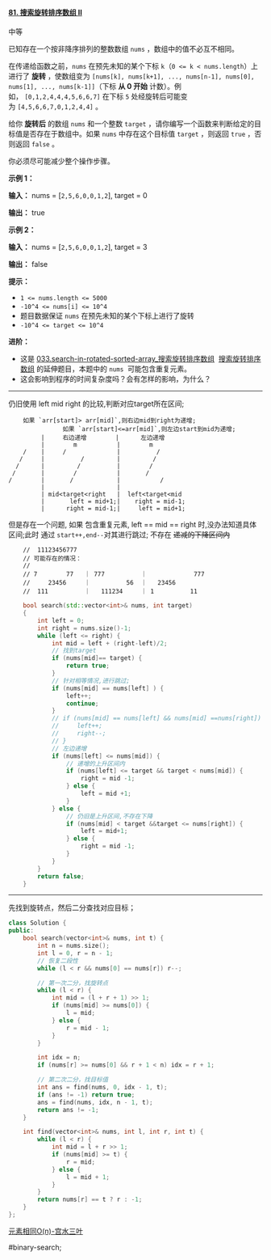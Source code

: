 #### [81. 搜索旋转排序数组 II](https://leetcode.cn/problems/search-in-rotated-sorted-array-ii/)

中等

已知存在一个按非降序排列的整数数组 `nums` ，数组中的值不必互不相同。

在传递给函数之前，`nums` 在预先未知的某个下标 `k`（`0 <= k < nums.length`）上进行了 **旋转** ，使数组变为 `[nums[k], nums[k+1], ..., nums[n-1], nums[0], nums[1], ..., nums[k-1]]`（下标 **从 0 开始** 计数）。例如， `[0,1,2,4,4,4,5,6,6,7]` 在下标 `5` 处经旋转后可能变为 `[4,5,6,6,7,0,1,2,4,4]` 。

给你 **旋转后** 的数组 `nums` 和一个整数 `target` ，请你编写一个函数来判断给定的目标值是否存在于数组中。如果 `nums` 中存在这个目标值 `target` ，则返回 `true` ，否则返回 `false` 。

你必须尽可能减少整个操作步骤。

**示例 1：**

**输入：** nums = [`2,5,6,0,0,1,2`], target = 0

**输出：** true

**示例 2：**

**输入：** nums = [`2,5,6,0,0,1,2`], target = 3

**输出：** false

**提示：**

- `1 <= nums.length <= 5000`
- `-10^4 <= nums[i] <= 10^4`
- 题目数据保证 `nums` 在预先未知的某个下标上进行了旋转
- `-10^4 <= target <= 10^4`

**进阶：**

- 这是 [033.search-in-rotated-sorted-array_搜索旋转排序数组](033.search-in-rotated-sorted-array_搜索旋转排序数组.md)
 [搜索旋转排序数组](https://leetcode-cn.com/problems/search-in-rotated-sorted-array/description/) 的延伸题目，本题中的 `nums`  可能包含重复元素。
- 这会影响到程序的时间复杂度吗？会有怎样的影响，为什么？
---- ----
仍旧使用 left mid right 的比较,判断对应target所在区间;
```
    如果 `arr[start]> arr[mid]`,则右边mid到right为递增;
               如果 `arr[start]<=arr[mid]`,则左边start到mid为递增;
         |     右边递增        |      左边递增
         |        m           |        m
    /    |     /              |          /
   /     |          /         |         /
  /      |         /          |        /
 /       |        /           |       /
/        |       /            |           /
         |                    |
         | mid<target<right   |  left<target<mid
         |       left = mid+1;|    right = mid-1;
         |      right = mid-1;|     left = mid+1;
```
但是存在一个问题,
如果 包含重复元素, left == mid == right 时,没办法知道具体区间;此时 通过 `start++,end--`对其进行跳过;
不存在 ~~递减的下降区间内~~
```
    //  11123456777
    // 可能存在的情况：
    //
    // 7        77   ｜ 777          ｜             777
    //     23456     ｜          56  ｜   23456
    //  111          ｜   111234     ｜ 1          11
```

```cpp
    bool search(std::vector<int>& nums, int target)
    {
        int left = 0;
        int right = nums.size()-1;
        while (left <= right) {
            int mid = left + (right-left)/2;
            // 找到target
            if (nums[mid]== target) {
                return true;
            }
            // 针对相等情况,进行跳过;
            if (nums[mid] == nums[left] ) {
                left++;
                continue;
            }
            // if (nums[mid] == nums[left] && nums[mid] ==nums[right]) {
            //     left++;
            //     right--;
            // }
            // 左边递增
            if (nums[left] <= nums[mid]) {
                // 递增的上升区间内
                if (nums[left] <= target && target < nums[mid]) {
                    right = mid -1;
                } else {
                    left = mid +1;
                }
            } else {
                // 仍旧是上升区间,不存在下降
                if (nums[mid] < target &&target <= nums[right]) {
                    left = mid+1;
                } else {
                    right = mid -1;
                }
            }
        }
        return false;
    }
```

----
先找到旋转点，然后二分查找对应目标；
```cpp
class Solution {
public:
    bool search(vector<int>& nums, int t) {
        int n = nums.size();
        int l = 0, r = n - 1;
        // 恢复二段性
        while (l < r && nums[0] == nums[r]) r--;

        // 第一次二分，找旋转点
        while (l < r) {
            int mid = (l + r + 1) >> 1;
            if (nums[mid] >= nums[0]) {
                l = mid;
            } else {
                r = mid - 1;
            }
        }

        int idx = n;
        if (nums[r] >= nums[0] && r + 1 < n) idx = r + 1;

        // 第二次二分，找目标值
        int ans = find(nums, 0, idx - 1, t);
        if (ans != -1) return true;
        ans = find(nums, idx, n - 1, t);
        return ans != -1;
    }

    int find(vector<int>& nums, int l, int r, int t) {
        while (l < r) {
            int mid = l + r >> 1;
            if (nums[mid] >= t) {
                r = mid;
            } else {
                l = mid + 1;
            }
        }
        return nums[r] == t ? r : -1;
    }
};

```
[元素相同O(n)-宫水三叶](https://leetcode.cn/problems/search-in-rotated-sorted-array-ii/solutions/705486/gong-shui-san-xie-xiang-jie-wei-he-yuan-xtam4/)

#binary-search;
